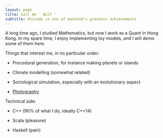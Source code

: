 ```yaml
---
layout: page
title: Call me ' Wilf '
subtitle: Unicode is one of mankind's greatest achievements
---
```


A long time ago, I studied Mathematics, but now I work as a Quant in Hong Kong.
In my spare time, I enjoy implementing toy models, and I will demo some of them here.

Things that interest me, in no particular order:

* Procedural generation, for instance making planets or islands

* Climate modelling (somewhat related)

* Sociological simulation, especially with an evolutionary aspect

* [Photography](../photography)


Technical side:

* C++ (90% of what I do, ideally C++14)

* Scala (pleasure)

* Haskell (pain)

